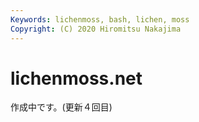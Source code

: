 ```yaml
---
Keywords: lichenmoss, bash, lichen, moss 
Copyright: (C) 2020 Hiromitsu Nakajima
---
```


# lichenmoss.net

作成中です。(更新４回目)
